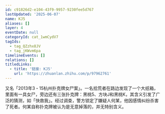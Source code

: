 ```yaml
---
id: c91826d2-e104-43f9-9957-9230fee5d767
lastUpdated: '2025-06-07'
name: KJ5
aliases: []
layer: 4
eventDate: null
categoryId: cat_1wmCydV7
tagIds:
  - tag_QZzhx8JV
  - tag_jKWvm6pa
timelineEvents: []
relations: []
titledLinks:
  - title: '链接: KJ5'
    url: 'https://zhuanlan.zhihu.com/p/97962761'
---
```

又名「2013年3・15杭州扑克牌女尸案」。一名拾荒者在路边发现了一个大纸箱，里面有一具女尸，旁边还有三张扑克牌：黑桃5、方块J和黑桃K，其含义引发了广泛的猜测，如「快救我」。经过调查，警方锁定了嫌疑人何某，他因感情纠纷杀害了死者。何某自称扑克牌被认为是无意掉落的，并无特别含义。
